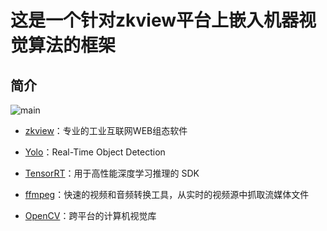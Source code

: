 <!--
 * @description: 
 * @version: 
 * @Author: zwy
 * @Date: 2023-04-03 16:06:43
 * @LastEditors: zwy
 * @LastEditTime: 2023-04-04 15:28:07
-->
# 这是一个针对zkview平台上嵌入机器视觉算法的框架


## 简介

![main](doc/img/main.gif)

- [zkview](https://zkview.com/)：专业的工业互联网WEB组态软件

- [Yolo](https://github.com/ultralytics/yolov5)：Real-Time Object Detection

- [TensorRT](https://developer.nvidia.com/tensorrt)：用于高性能深度学习推理的 SDK

- [ffmpeg](https://ffmpeg.org/)：快速的视频和音频转换工具，从实时的视频源中抓取流媒体文件

- [OpenCV](https://opencv.org/)：跨平台的计算机视觉库


